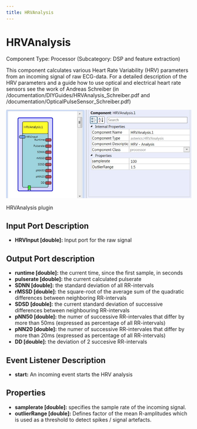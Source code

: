 ```yaml
---
title: HRVAnalysis
---
```


# HRVAnalysis

Component Type: Processor (Subcategory: DSP and feature extraction)

This component calculates various Heart Rate Variability (HRV) parameters from an incoming signal of raw ECG-data. For a detailed description of the HRV parameters and a guide how to use optical and electrical heart rate sensors see the work of Andreas Schreiber (in /documentation/DIYGuides/HRVAnalysis\_Schreiber.pdf and /documentation/OpticalPulseSensor\_Schreiber.pdf)

![Screenshot: HRVAnalysis plugin](./img/hrvanalysis.jpg "Screenshot: HRVAnalysis plugin")

HRVAnalysis plugin

## Input Port Description

*   **HRVInput \[double\]:** Input port for the raw signal

## Output Port description

*   **runtime \[double\]:** the current time, since the first sample, in seconds
*   **pulserate \[double\]:** the current calculated pulserate
*   **SDNN \[double\]:** the standard deviation of all RR-intervals
*   **rMSSD \[double\]:** the square-root of the average sum of the quadratic differences between neighboring RR-intervals
*   **SDSD \[double\]:** the current standard deviation of successive differences between neighbouring RR-intervals
*   **pNN50 \[double\]:** the numer of successive RR-intervales that differ by more than 50ms (expressed as percentage of all RR-intervals)
*   **pNN20 \[double\]:** the numer of successive RR-intervales that differ by more than 20ms (expressed as percentage of all RR-intervals)
*   **DD \[double\]:** the deviation of 2 succesive RR-intervals

## Event Listener Description

*   **start:** An incoming event starts the HRV analysis

## Properties

*   **samplerate \[double\]:** specifies the sample rate of the incoming signal.
*   **outlierRange \[double\]:** Defines factor of the mean R-amplitudes which is used as a threshold to detect spikes / signal artefacts.
